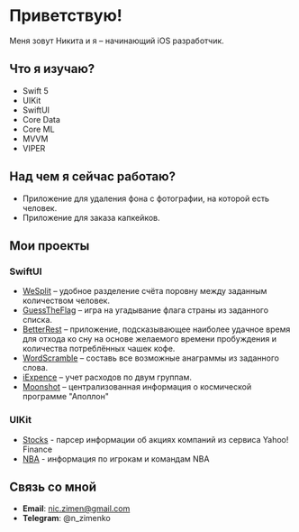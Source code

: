 # Приветствую!

Меня зовут Никита и я – начинающий iOS разработчик. 

## Что я изучаю?
* Swift 5
* UIKit
* SwiftUI
* Core Data
* Core ML 
* MVVM
* VIPER

## Над чем я сейчас работаю?
* Приложение для удаления фона с фотографии, на которой есть человек. 
* Приложение для заказа капкейков. 

## Мои проекты

### SwiftUI
* [WeSplit](https://github.com/nzmnk/WeSplit) – удобное разделение счёта поровну между заданным количеством человек. 
* [GuessTheFlag](https://github.com/nzmnk/GuessTheFlag) – игра на угадывание флага страны из заданного списка. 
* [BetterRest](https://github.com/nzmnk/BetterRest) – приложение, подсказывающее наиболее удачное время для отхода ко сну на основе желаемого времени пробуждения и количества потреблённых чашек кофе.
* [WordScramble](https://github.com/nzmnk/WordScramble) – составь все возможные анаграммы из заданного слова. 
* [iExpence](https://github.com/nzmnk/iExpence) – учет расходов по двум группам. 
* [Moonshot](https://github.com/nzmnk/Moonshot) – централизованная информация о космической программе "Аполлон"

### UIKit
* [Stocks](https://github.com/nzmnk/Stocks) - парсер информации об акциях компаний из сервиса Yahoo! Finance
* [NBA](https://github.com/nzmnk/NBA) - информация по игрокам и командам NBA

## Связь со мной
* **Email**: nic.zimen@gmail.com
* **Telegram**: @n_zimenko
